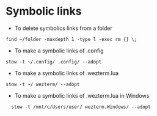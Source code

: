 # Symbolic links

- To delete symbolics links from a folder

```fish
find ~/folder -maxdepth 1 -type l -exec rm {} \;

```

- To make a symbolic links of .config

```fish
stow -t ~/.config/ .config/ --adopt
```

- To make a symbolic links of .wezterm.lua

```fish
stow -t ~/ wezterm/ --adopt
```

- To make a symbolic links of .wezterm.lua in Windows

```fish
  stow -t /mnt/c/Users/user/ wezterm.Windows/ --adopt
```

